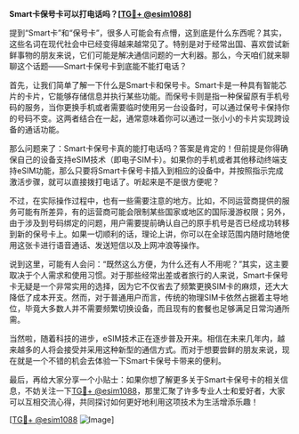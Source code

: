 **Smart卡保号卡可以打电话吗？[[TG💪+ @esim1088](https://t.me/s/esim1088)]**

提到“Smart卡”和“保号卡”，很多人可能会有点懵，这到底是什么东西呢？其实，这些名词在现代社会中已经变得越来越常见了。特别是对于经常出国、喜欢尝试新鲜事物的朋友来说，它们可能是解决通信问题的一大利器。那么，今天咱们就来聊聊这个话题——Smart卡保号卡到底能不能打电话？

首先，让我们简单了解一下什么是Smart卡和保号卡。Smart卡是一种具有智能芯片的卡片，它能够存储信息并执行某些功能。而保号卡则是指一种保留原有手机号码的服务，当你更换手机或者需要临时使用另一台设备时，可以通过保号卡保持你的号码不变。这两者结合在一起，通常意味着你可以通过一张小小的卡片实现跨设备的通话功能。

那么问题来了：Smart卡保号卡真的能打电话吗？答案是肯定的！但前提是你得确保自己的设备支持eSIM技术（即电子SIM卡）。如果你的手机或者其他移动终端支持eSIM功能，那么只要将Smart卡保号卡插入到相应的设备中，并按照指示完成激活步骤，就可以直接拨打电话了。听起来是不是很方便呢？

不过，在实际操作过程中，也有一些需要注意的地方。比如，不同运营商提供的服务可能有所差异，有的运营商可能会限制某些国家或地区的国际漫游权限；另外，由于涉及到号码绑定的问题，用户需要提前确认自己的原手机号是否已经成功转移到新的保号卡上。如果一切顺利的话，理论上讲，你可以在全球范围内随时随地使用这张卡进行语音通话、发送短信以及上网冲浪等操作。

说到这里，可能有人会问：“既然这么方便，为什么还有人不用呢？”其实，这主要取决于个人需求和使用习惯。对于那些经常出差或者旅行的人来说，Smart卡保号卡无疑是一个非常实用的选择，因为它不仅省去了频繁更换SIM卡的麻烦，还大大降低了成本开支。然而，对于普通用户而言，传统的物理SIM卡依然占据着主导地位，毕竟大多数人并不需要频繁切换设备，而且现有的套餐也足够满足日常沟通所需。

当然啦，随着科技的进步，eSIM技术正在逐步普及开来。相信在未来几年内，越来越多的人将会接受并采用这种新型的通信方式。而对于想要尝鲜的朋友来说，现在就是一个不错的机会去体验一下Smart卡保号卡带来的便利。

最后，再给大家分享一个小贴士：如果你想了解更多关于Smart卡保号卡的相关信息，不妨关注一下[TG💪+ @esim1088](https://t.me/s/esim1088)，那里汇聚了许多专业人士和爱好者，大家可以互相交流心得，共同探讨如何更好地利用这项技术为生活增添乐趣！

[[TG💪+ @esim1088](https://t.me/s/esim1088) ![Image](https://i.postimg.cc/4NQfJmqS/Snipaste-2025-05-13-00-14-12.png)]